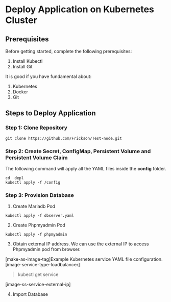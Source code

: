 # **Deploy Application on Kubernetes Cluster**

## Prerequisites
Before getting started, complete the following prerequisites:
1. Install Kubectl
2. Install Git

It is good if you have fundamental about:
1. Kubernetes
2. Docker
3. Git

## **Steps to Deploy Application**

### **Step 1: Clone Repository**
```
git clone https://github.com/Frickson/Test-node.git
```

### **Step 2: Create Secret, ConfigMap, Persistent Volume and Persistent Volume Claim**
The following command will apply all the YAML files inside the **config** folder.
```
cd  depl
kubectl apply -f /config
```

### **Step 3: Provision Database**
1. Create Mariadb Pod
```
kubectl apply -f dbserver.yaml
```

2. Create Phpmyadmin Pod
```
kubectl apply -f phpmyadmin
```

3. Obtain external IP address.
We can use the external IP to access Phpmyadmin pod from browser.

[make-as-image-tag]Example Kubernetes service YAML file configuration.
[image-service-type-loadbalancer]

> kubectl get service


[image-ss-service-external-ip]

4. Import Database
